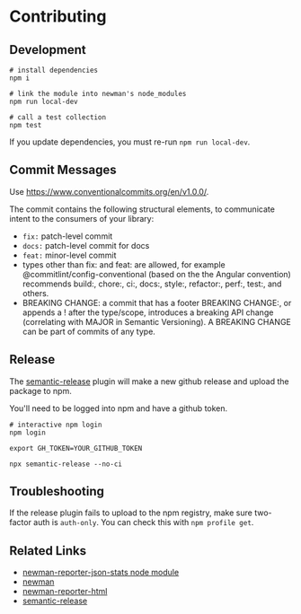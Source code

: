 # Contributing

## Development

```shell
# install dependencies
npm i

# link the module into newman's node_modules
npm run local-dev

# call a test collection
npm test
```

If you update dependencies, you must re-run `npm run local-dev`.

## Commit Messages

Use https://www.conventionalcommits.org/en/v1.0.0/.

The commit contains the following structural elements, to communicate intent to the consumers of your library:

* `fix:` patch-level commit
* `docs:` patch-level commit for docs
* `feat:` minor-level commit
* types other than fix: and feat: are allowed, for example @commitlint/config-conventional (based on the the Angular convention) recommends build:, chore:, ci:, docs:, style:, refactor:, perf:, test:, and others.
* BREAKING CHANGE: a commit that has a footer BREAKING CHANGE:, or appends a ! after the type/scope, introduces a breaking API change (correlating with MAJOR in Semantic Versioning). A BREAKING CHANGE can be part of commits of any type.


## Release

The [semantic-release] plugin will make a new github release and upload the package to npm.

You'll need to be logged into npm and have a github token.

```shell
# interactive npm login
npm login
```

```shell
export GH_TOKEN=YOUR_GITHUB_TOKEN
```

```
npx semantic-release --no-ci
```

## Troubleshooting

If the release plugin fails to upload to the npm registry, 
make sure two-factor auth is `auth-only`. You can check this with `npm profile get`.

## Related Links

* [newman-reporter-json-stats node module](https://www.npmjs.com/package/@tmclnk/newman-reporter-json-stats)
* [newman](https://github.com/postmanlabs/newman)
* [newman-reporter-html](https://github.com/postmanlabs/newman-reporter-html)
* [semantic-release](https://github.com/semantic-release/semantic-release)

[semantic-release]: https://github.com/semantic-release/semantic-release
